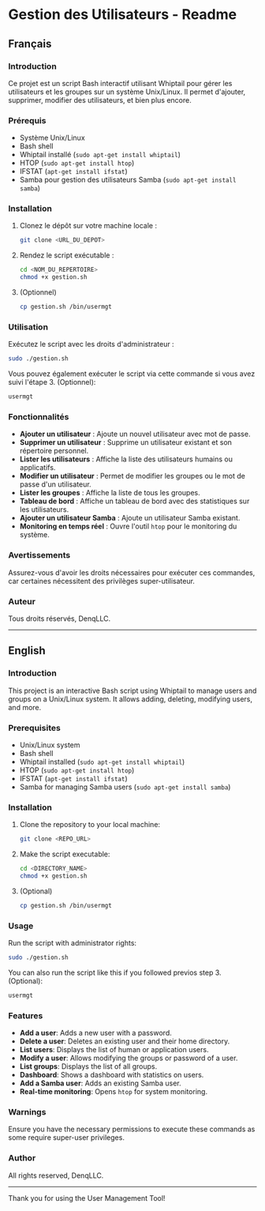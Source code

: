 
# Gestion des Utilisateurs - Readme

## Français

### Introduction

Ce projet est un script Bash interactif utilisant Whiptail pour gérer les utilisateurs et les groupes sur un système Unix/Linux. Il permet d'ajouter, supprimer, modifier des utilisateurs, et bien plus encore.

### Prérequis

- Système Unix/Linux
- Bash shell
- Whiptail installé (`sudo apt-get install whiptail`)
- HTOP (`sudo apt-get install htop`)
- IFSTAT (`apt-get install ifstat`)
- Samba pour gestion des utilisateurs Samba (`sudo apt-get install samba`)

### Installation

1. Clonez le dépôt sur votre machine locale :
   ```bash
   git clone <URL_DU_DEPOT>
   ```
2. Rendez le script exécutable :
   ```bash
   cd <NOM_DU_REPERTOIRE>
   chmod +x gestion.sh
   ```

3. (Optionnel)
    ```bash
   cp gestion.sh /bin/usermgt
   ```

### Utilisation

Exécutez le script avec les droits d'administrateur :
```bash
sudo ./gestion.sh
```

Vous pouvez également exécuter le script via cette commande si vous avez suivi l'étape 3. (Optionnel):
```bash
usermgt
```

### Fonctionnalités

- **Ajouter un utilisateur** : Ajoute un nouvel utilisateur avec mot de passe.
- **Supprimer un utilisateur** : Supprime un utilisateur existant et son répertoire personnel.
- **Lister les utilisateurs** : Affiche la liste des utilisateurs humains ou applicatifs.
- **Modifier un utilisateur** : Permet de modifier les groupes ou le mot de passe d'un utilisateur.
- **Lister les groupes** : Affiche la liste de tous les groupes.
- **Tableau de bord** : Affiche un tableau de bord avec des statistiques sur les utilisateurs.
- **Ajouter un utilisateur Samba** : Ajoute un utilisateur Samba existant.
- **Monitoring en temps réel** : Ouvre l'outil `htop` pour le monitoring du système.

### Avertissements

Assurez-vous d'avoir les droits nécessaires pour exécuter ces commandes, car certaines nécessitent des privilèges super-utilisateur.

### Auteur

Tous droits réservés, DenqLLC.

---

## English

### Introduction

This project is an interactive Bash script using Whiptail to manage users and groups on a Unix/Linux system. It allows adding, deleting, modifying users, and more.

### Prerequisites

- Unix/Linux system
- Bash shell
- Whiptail installed (`sudo apt-get install whiptail`)
- HTOP (`sudo apt-get install htop`)
- IFSTAT (`apt-get install ifstat`)
- Samba for managing Samba users (`sudo apt-get install samba`)

### Installation

1. Clone the repository to your local machine:
   ```bash
   git clone <REPO_URL>
   ```
2. Make the script executable:
   ```bash
   cd <DIRECTORY_NAME>
   chmod +x gestion.sh
   ```

3. (Optional)
    ```bash
   cp gestion.sh /bin/usermgt
   ```

### Usage

Run the script with administrator rights:
```bash
sudo ./gestion.sh
```

You can also run the script like this if you followed previos step 3. (Optional):
```bash
usermgt
```

### Features

- **Add a user**: Adds a new user with a password.
- **Delete a user**: Deletes an existing user and their home directory.
- **List users**: Displays the list of human or application users.
- **Modify a user**: Allows modifying the groups or password of a user.
- **List groups**: Displays the list of all groups.
- **Dashboard**: Shows a dashboard with statistics on users.
- **Add a Samba user**: Adds an existing Samba user.
- **Real-time monitoring**: Opens `htop` for system monitoring.

### Warnings

Ensure you have the necessary permissions to execute these commands as some require super-user privileges.

### Author

All rights reserved, DenqLLC.

---

Thank you for using the User Management Tool!
